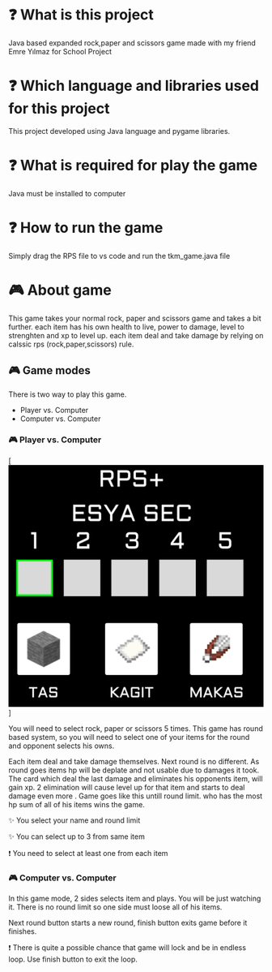 # :question: What is this project
 Java based expanded rock,paper and scissors game made with my friend Emre Yılmaz for School Project

 # :question: Which language and libraries used for this project
 This project developed using Java language and pygame libraries.

 # :question: What is required for play the game
 Java must be installed to computer

 # :question: How to run the game
 Simply drag the RPS file to vs code and run the tkm_game.java file

 # :video_game: About game
 This game takes your normal rock, paper and scissors game and takes a bit further. each item has his own health to live, power to damage, level to strenghten and xp to level up. each item deal and take damage by relying on calssic rps (rock,paper,scissors) rule. 

 ## :video_game: Game modes
 There is two way to play this game. 
 * Player vs. Computer
 * Computer vs. Computer

 ### :video_game: Player vs. Computer

[![item selection](https://github.com/SellTrack/RPS/blob/main/RPS/sprites/readmeimage2.jpg?raw=true)]

 You will need to select rock, paper or scissors 5 times. This game has round based system, so you will need to select one of your items for the round and opponent selects his owns.

 Each item deal and take damage themselves. Next round is no different. As round goes items hp will be deplate and not usable due to damages it took. The card which deal the last damage and eliminates his opponents item, will gain xp. 2 elimination will cause level up for that item and starts to deal damage even more . Game goes like this untill round limit. who has the most hp sum of all of his items wins the game.

  :sparkles: You select your name and round limit

  :sparkles: You can select up to 3 from same item
 
  :exclamation: You need to select at least one from each item

  ### :video_game: Computer vs. Computer
  In this game mode, 2 sides selects item and plays. You will be just watching it. There is no round limit so one side must loose all of his items.
 
  Next round button starts a new round, finish button exits game before it finishes.

   :exclamation: There is quite a possible chance that game will lock and be in endless loop. Use finish button to exit the loop.


